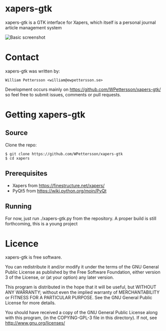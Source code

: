 xapers-gtk 
===================================================


xapers-gtk is a GTK interface for Xapers, which itself is a personal journal article management system


![Basic screenshot](/../screenshots/doc/Screenshot.png?raw=true)

Contact
=======

xapers-gtk was written by:

    William Pettersson <william@ewpettersson.se>

Development occurs mainly on https://github.com/WPettersson/xapers-gtk/ so feel free to submit issues, comments or pull requests.


Getting xapers-gtk
==============

Source
------

Clone the repo:

    $ git clone https://github.com/WPettersson/xapers-gtk
    $ cd xapers

Prerequisites
-------------

- Xapers from https://finestructure.net/xapers/
- PyQt5 from https://wiki.python.org/moin/PyQt

Running
-------

For now, just run ./xapers-gtk.py from the repository. A proper build is still
forthcoming, this is a young project


Licence
=======

xapers-gtk is free software.

You can redistribute it and/or modify it under the terms of the GNU
General Public License as published by the Free Software Foundation,
either version 3 of the License, or (at your option) any later
version.

This program is distributed in the hope that it will be useful, but
WITHOUT ANY WARRANTY; without even the implied warranty of
MERCHANTABILITY or FITNESS FOR A PARTICULAR PURPOSE.  See the GNU
General Public License for more details.

You should have received a copy of the GNU General Public License
along with this program, (in the COPYING-GPL-3 file in this
directory). If not, see http://www.gnu.org/licenses/ 
